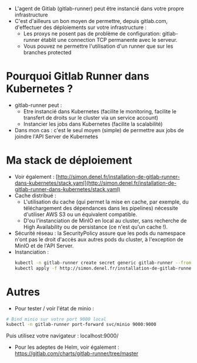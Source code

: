* L'agent de Gitlab (gitlab-runner) peut être instancié dans votre propre infrastructure
* C'est d'ailleurs un bon moyen de permettre, depuis gitlab.com, d'effectuer des déploiements sur votre infrastructure :
    * Les proxys ne posent pas de problème de configuration: gitlab-runner établit une connection TCP permanente avec le serveur.
    * Vous pouvez ne permettre l'utilisation d'un runner que sur les branches protected
    
# Pourquoi Gitlab Runner dans Kubernetes ?
* gitlab-runner peut :
    * Etre instancié dans Kubernetes (facilite le monitoring, facilite le transfert de droits sur le cluster via un service account)
    * Instancier les jobs dans Kubernetes (facilite la scalabilité)
* Dans mon cas : c'est le seul moyen (simple) de permettre aux jobs de joindre l'API Server de Kubernetes

# Ma stack de déploiement
* Voir également : [http://simon.denel.fr/installation-de-gitlab-runner-dans-kubernetes/stack.yaml](http://simon.denel.fr/installation-de-gitlab-runner-dans-kubernetes/stack.yaml)
* Cache distribué :
    * L'utilisation du cache (qui permet la mise en cache, par exemple, du téléchargement des dépendances dans les pipelines) nécessite d'utiliser AWS S3 ou un équivalent compatible.
    * D'ou l'instanciation de MinIO en local au cluster, sans recherche de High Availability ou de persistance (ce n'est qu'un cache !).
* Sécurité réseau : la SecurityPolicy assure que les pods du namespace n'ont pas le droit d'accès aux autres pods du cluster, à l'exception de MinIO et de l'API Server.
* Instanciation :
  ```bash
  kubectl -n gitlab-runner create secret generic gitlab-runner --from-literal="TOKEN=tototo"
  kubectl apply -f http://simon.denel.fr/installation-de-gitlab-runner-dans-kubernetes/stack.yaml
  ``` 

# Autres
* Pour tester / voir l'état de minio :
```bash
# Bind minio sur votre port 9000 local
kubectl -n gitlab-runner port-forward svc/minio 9000:9000
```
Puis utilisez votre navigateur : localhost:9000/

* Pour les adeptes de Helm, voir également : https://gitlab.com/charts/gitlab-runner/tree/master